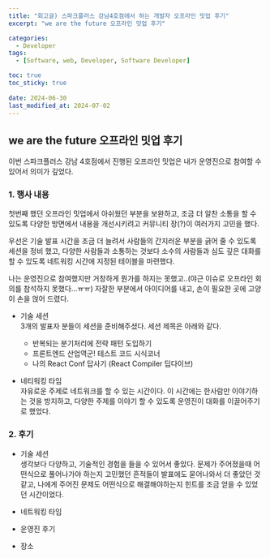 ```yaml
---
title: "회고글) 스파크플러스 강남4호점에서 하는 개발자 오프라인 밋업 후기"
excerpt: "we are the future 오프라인 밋업 후기"

categories:
  - Developer
tags:
  - [Software, web, Developer, Software Developer]

toc: true
toc_sticky: true
 
date: 2024-06-30
last_modified_at: 2024-07-02
---
```


## we are the future 오프라인 밋업 후기
이번 스파크플러스 강남 4호점에서 진행된 오프라인 밋업은 내가 운영진으로 참여할 수 있어서 의미가 깊었다.    

### 1. 행사 내용
첫번째 했던 오프라인 밋업에서 아쉬웠던 부분을 보완하고, 조금 더 알찬 소통을 할 수 있도록 다양한 방면에서 내용을 개선시키려고 커뮤니티 장(?)이 여러가지 고민을 했다.      
    
우선은 기술 발표 시간을 조금 더 늘려서 사람들의 간지러운 부분을 긁어 줄 수 있도록 세션을 정비 했고, 다양한 사람들과 소통하는 것보다 소수의 사람들과 심도 깊은 대화를 할 수 있도록 네트워킹 시간에 지정된 테이블을 마련했다.   
     
나는 운영진으로 참여했지만 거창하게 뭔가를 하지는 못했고..(야근 이슈로 오프라인 회의를 참석하지 못했다...ㅠㅠ) 자잘한 부분에서 아이디어를 내고, 손이 필요한 곳에 고양이 손을 얹어 드렸다.    

- 기술 세션    
  3개의 발표자 분들이 세션을 준비해주셨다. 세션 제목은 아래와 같다.
  - 반복되는 분기처리에 전략 패턴 도입하기
  - 프론트엔드 산업역군! 테스트 코드 시식코너
  - 나의 React Conf 답사기 (React Compiler 딥다이브)    

- 네티워킹 타임    
  자유로운 주제로 네트워크를 할 수 있는 시간이다. 이 시간에는 한사람만 이야기하는 것을 방지하고, 다양한 주제를 이야기 할 수 있도록 운영진이 대화를 이끌어주기로 했었다.

### 2. 후기
- 기술 세션    
  생각보다 다양하고, 기술적인 경험을 들을 수 있어서 좋았다. 문제가 주어졌을때 어떤식으로 풀어나가야 하는지 고민했던 흔적들이 발표에도 묻어나와서 더 좋았던 것 같고, 나에게 주어진 문제도 어떤식으로 해결해야하는지 힌트를 조금 얻을 수 있었던 시간이었다.
- 네트워킹 타임
  
- 운영진 후기
- 장소